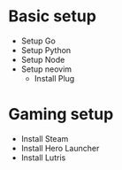 # Basic setup
- Setup Go
- Setup Python
- Setup Node
- Setup neovim
    - Install Plug
# Gaming setup
- Install Steam
- Install Hero Launcher
- Install Lutris


